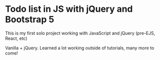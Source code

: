 # Todo list in JS with jQuery and Bootstrap 5

This is my first solo project working with JavaScript and jQuery (pre-EJS, React, etc)

Vanilla + jQuery. Learned a lot working outside of tutorials, many more to come!
